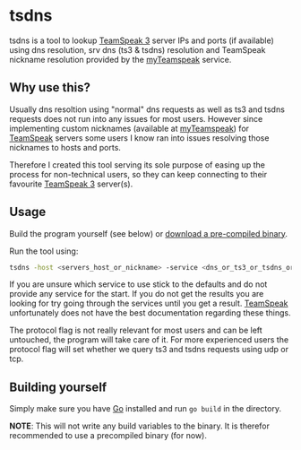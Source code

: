 # tsdns

tsdns is a tool to lookup [TeamSpeak 3](https://teamspeak.com/en/) server IPs and ports (if available) using dns resolution, srv dns (ts3 & tsdns) resolution and TeamSpeak nickname resolution provided by the [myTeamspeak](https://www.myteamspeak.com/) service.

## Why use this?

Usually dns resoltion using "normal" dns requests as well as ts3 and tsdns requests does not run into any issues for most users. However since implementing custom nicknames (available at [myTeamspeak](https://www.myteamspeak.com/)) for [TeamSpeak](https://teamspeak.com/en/) servers some users I know ran into issues resolving those nicknames to hosts and ports.

Therefore I created this tool serving its sole purpose of easing up the process for non-technical users, so they can keep connecting to their favourite [TeamSpeak 3](https://teamspeak.com/en/) server(s).

## Usage

Build the program yourself (see below) or [download a pre-compiled binary](https://github.com/devusSs/tsdns/releases).

Run the tool using:

```bash
tsdns -host <servers_host_or_nickname> -service <dns_or_ts3_or_tsdns_or_nick> -protocol <udp_or_tcp>
```

If you are unsure which service to use stick to the defaults and do not provide any service for the start. If you do not get the results you are looking for try going through the services until you get a result. [TeamSpeak](https://teamspeak.com/en/) unfortunately does not have the best documentation regarding these things.

The protocol flag is not really relevant for most users and can be left untouched, the program will take care of it. For more experienced users the protocol flag will set whether we query ts3 and tsdns requests using udp or tcp.

## Building yourself

Simply make sure you have [Go](https://go.dev) installed and run `go build` in the directory.

**NOTE**: This will not write any build variables to the binary. It is therefor recommended to use a precompiled binary (for now).

